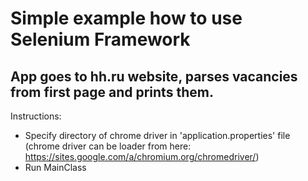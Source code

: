 
# Simple example how to use Selenium Framework 
## App goes to hh.ru website, parses vacancies from first page and prints them.  

Instructions: <br>
* Specify directory of chrome driver in 'application.properties' file (chrome driver can be loader from here: https://sites.google.com/a/chromium.org/chromedriver/)
* Run MainClass 